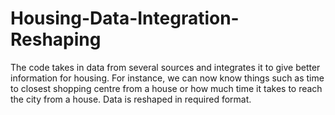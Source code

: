 # Housing-Data-Integration-Reshaping
The code takes in data from several sources and integrates it to give better information for housing. For instance, we can now know things such as time to closest shopping centre from a house or how much time it takes to reach the city from a house. Data is reshaped in required format.
